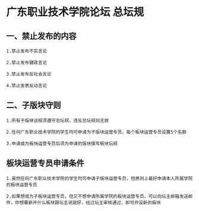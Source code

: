 # 广东职业技术学院论坛 总坛规

## 一、禁止发布的内容

    1.禁止发布不实言论
    
    2.禁止发布键政言论

    3.禁止发布反社会言论

    4.禁止发表反动言论

## 二、子版块守则

    1.所有子版块谈规须遵守总坛规，违反总坛规则无效

    2.任何广东职业技术学院的学生均可申请为子版块运营专员，每个板块运营专员设置5个名额

    3.申请成为板块运营专员后须为申请的版块撰写板块坛规

## 板块运营专员申请条件

    1.虽然任何广东职业技术学院的学生均可申请子版块运营专员，但原则上最好申请本人所属学院的板块运营专员

    2.如果想成为子板块运营专员，但又不想申请所属学院的板块运营专员，可以向坛主邮箱发送邮件，你想要新开什么板块跟坛主说就好，经过坛主审核通过，即可开设新的板块
